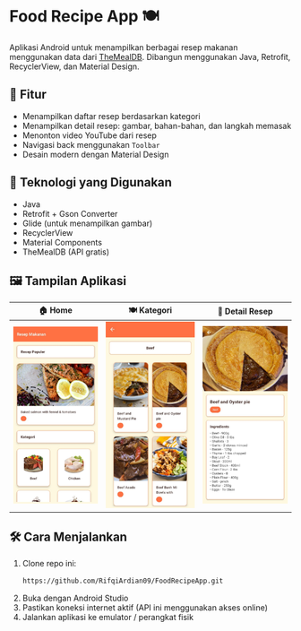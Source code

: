 # Food Recipe App 🍽️

Aplikasi Android untuk menampilkan berbagai resep makanan menggunakan data dari [TheMealDB](https://www.themealdb.com/api.php). Dibangun menggunakan Java, Retrofit, RecyclerView, dan Material Design.

## 📱 Fitur

- Menampilkan daftar resep berdasarkan kategori
- Menampilkan detail resep: gambar, bahan-bahan, dan langkah memasak
- Menonton video YouTube dari resep
- Navigasi back menggunakan `Toolbar`
- Desain modern dengan Material Design

## 🧰 Teknologi yang Digunakan

- Java
- Retrofit + Gson Converter
- Glide (untuk menampilkan gambar)
- RecyclerView
- Material Components
- TheMealDB (API gratis)

## 🖼️ Tampilan Aplikasi

| 🏠 Home | 🍽️ Kategori | 📖 Detail Resep |
|--------|-------------|----------------|
| <img src="https://github.com/RifqiArdian09/FoodRecipeApp/blob/master/app/src/main/res/screenshots/home.jpg" width="250"/> | <img src="https://github.com/RifqiArdian09/FoodRecipeApp/blob/master/app/src/main/res/screenshots/category.jpg" width="250"/> | <img src="https://github.com/RifqiArdian09/FoodRecipeApp/blob/master/app/src/main/res/screenshots/detail.jpg" width="250"/> |

## 🛠️ Cara Menjalankan

1. Clone repo ini:
   ```bash
   https://github.com/RifqiArdian09/FoodRecipeApp.git
   ```
2. Buka dengan Android Studio
3. Pastikan koneksi internet aktif (API ini menggunakan akses online)
4. Jalankan aplikasi ke emulator / perangkat fisik
